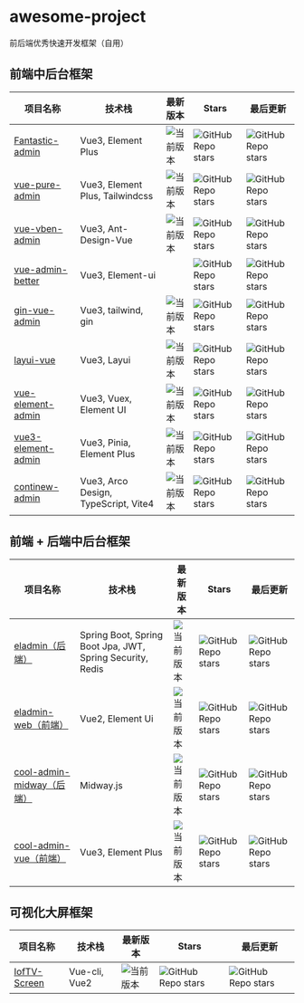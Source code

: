 # awesome-project
前后端优秀快速开发框架（自用）

## 前端中后台框架

项目名称  |   技术栈  |   最新版本   |   Stars   |   最后更新   
----  |   ----  |   ----   |   ----   |   ----   
[Fantastic-admin](https://github.com/fantastic-admin/basic#fantastic-admin)  |   Vue3, Element Plus  |  ![当前版本](https://img.shields.io/github/v/release/fantastic-admin/basic?label=%E5%BD%93%E5%89%8D%E7%89%88%E6%9C%AC&style=flat-square) |   ![GitHub Repo stars](https://img.shields.io/github/stars/fantastic-admin/basic?style=flat-square)   |   ![GitHub Repo stars](https://img.shields.io/github/last-commit/fantastic-admin/basic?style=flat-square)   
[vue-pure-admin](https://github.com/pure-admin/vue-pure-admin)  |   Vue3, Element Plus, Tailwindcss  |  ![当前版本](https://img.shields.io/github/v/release/pure-admin/vue-pure-admin?label=%E5%BD%93%E5%89%8D%E7%89%88%E6%9C%AC&style=flat-square)|   ![GitHub Repo stars](https://img.shields.io/github/stars/pure-admin/vue-pure-admin?style=flat-square)   |   ![GitHub Repo stars](https://img.shields.io/github/last-commit/pure-admin/vue-pure-admin?style=flat-square)   
[vue-vben-admin](https://github.com/vbenjs/vue-vben-admin)  |   Vue3, Ant-Design-Vue   |  ![当前版本](https://img.shields.io/github/v/release/vbenjs/vue-vben-admin?label=%E5%BD%93%E5%89%8D%E7%89%88%E6%9C%AC&style=flat-square)|   ![GitHub Repo stars](https://img.shields.io/github/stars/vbenjs/vue-vben-admin?style=flat-square)   |   ![GitHub Repo stars](https://img.shields.io/github/last-commit/vbenjs/vue-vben-admin?style=flat-square)   
[vue-admin-better](https://github.com/chuzhixin/vue-admin-better)  |   Vue3, Element-ui   |  |   ![GitHub Repo stars](https://img.shields.io/github/stars/chuzhixin/vue-admin-better?style=flat-square)   |   ![GitHub Repo stars](https://img.shields.io/github/last-commit/chuzhixin/vue-admin-better?style=flat-square)   
[gin-vue-admin](https://github.com/flipped-aurora/gin-vue-admin)  |   Vue3, tailwind, gin   |  ![当前版本](https://img.shields.io/github/v/release/flipped-aurora/gin-vue-admin?label=%E5%BD%93%E5%89%8D%E7%89%88%E6%9C%AC&style=flat-square)  |   ![GitHub Repo stars](https://img.shields.io/github/stars/flipped-aurora/gin-vue-admin?style=flat-square)   |   ![GitHub Repo stars](https://img.shields.io/github/last-commit/flipped-aurora/gin-vue-admin?style=flat-square)   
[layui-vue](https://github.com/layui/layui-vue)  |   Vue3, Layui   |  ![当前版本](https://img.shields.io/github/v/release/layui/layui-vue?label=%E5%BD%93%E5%89%8D%E7%89%88%E6%9C%AC&style=flat-square)  |   ![GitHub Repo stars](https://img.shields.io/github/stars/layui/layui-vue?style=flat-square)   |   ![GitHub Repo stars](https://img.shields.io/github/last-commit/layui/layui-vue?style=flat-square)   
[vue-element-admin](https://github.com/PanJiaChen/vue-element-admin)  |   Vue3, Vuex, Element UI  |  ![当前版本](https://img.shields.io/github/v/release/PanJiaChen/vue-element-admin?label=%E5%BD%93%E5%89%8D%E7%89%88%E6%9C%AC&style=flat-square)  |   ![GitHub Repo stars](https://img.shields.io/github/stars/PanJiaChen/vue-element-admin?style=flat-square)   |   ![GitHub Repo stars](https://img.shields.io/github/last-commit/PanJiaChen/vue-element-admin?style=flat-square)   
[vue3-element-admin](https://github.com/youlaitech/vue3-element-admin)  |   Vue3, Pinia, Element Plus  |  ![当前版本](https://img.shields.io/github/v/release/youlaitech/vue3-element-admin?label=%E5%BD%93%E5%89%8D%E7%89%88%E6%9C%AC&style=flat-square)  |   ![GitHub Repo stars](https://img.shields.io/github/stars/youlaitech/vue3-element-admin?style=flat-square)   |   ![GitHub Repo stars](https://img.shields.io/github/last-commit/youlaitech/vue3-element-admin?style=flat-square)   
[continew-admin](https://github.com/youlaitech/vue3-element-admin)  |   Vue3, Arco Design, TypeScript, Vite4  |  ![当前版本](https://img.shields.io/github/v/release/Charles7c/continew-admin?label=%E5%BD%93%E5%89%8D%E7%89%88%E6%9C%AC&style=flat-square)  |   ![GitHub Repo stars](https://img.shields.io/github/stars/Charles7c/continew-admin?style=flat-square)   |   ![GitHub Repo stars](https://img.shields.io/github/last-commit/Charles7c/continew-admin?style=flat-square)   

## 前端 + 后端中后台框架

项目名称  |   技术栈  |   最新版本   |   Stars   |   最后更新   
----  |   ----  |   ----   |   ----   |   ----   
[eladmin（后端）](https://github.com/elunez/eladmin)  |   Spring Boot, Spring Boot Jpa, JWT, Spring Security, Redis  |  ![当前版本](https://img.shields.io/github/v/release/elunez/eladmin?label=%E5%BD%93%E5%89%8D%E7%89%88%E6%9C%AC&style=flat-square) |   ![GitHub Repo stars](https://img.shields.io/github/stars/elunez/eladmin?style=flat-square)   |   ![GitHub Repo stars](https://img.shields.io/github/last-commit/elunez/eladmin?style=flat-square)   
[eladmin-web（前端）](https://github.com/elunez/eladmin-web)  |   Vue2, Element Ui  |  ![当前版本](https://img.shields.io/github/v/release/elunez/eladmin-web?label=%E5%BD%93%E5%89%8D%E7%89%88%E6%9C%AC&style=flat-square) |   ![GitHub Repo stars](https://img.shields.io/github/stars/elunez/eladmin-web?style=flat-square)   |   ![GitHub Repo stars](https://img.shields.io/github/last-commit/elunez/eladmin-web?style=flat-square)   
[cool-admin-midway（后端）](https://github.com/cool-team-official/cool-admin-midway)  |   Midway.js  |  ![当前版本](https://img.shields.io/github/v/release/cool-team-official/cool-admin-midway?label=%E5%BD%93%E5%89%8D%E7%89%88%E6%9C%AC&style=flat-square)|   ![GitHub Repo stars](https://img.shields.io/github/stars/cool-team-official/cool-admin-midway?style=flat-square)   |   ![GitHub Repo stars](https://img.shields.io/github/last-commit/cool-team-official/cool-admin-midway?style=flat-square)   
[cool-admin-vue（前端）](https://github.com/cool-team-official/cool-admin-vue)  |   Vue3, Element Plus  |  ![当前版本](https://img.shields.io/github/v/release/cool-team-official/cool-admin-vue?label=%E5%BD%93%E5%89%8D%E7%89%88%E6%9C%AC&style=flat-square)|   ![GitHub Repo stars](https://img.shields.io/github/stars/cool-team-official/cool-admin-vue?style=flat-square)   |   ![GitHub Repo stars](https://img.shields.io/github/last-commit/cool-team-official/cool-admin-vue?style=flat-square)   

## 可视化大屏框架

项目名称  |   技术栈  |   最新版本   |   Stars   |   最后更新   
----  |   ----  |   ----   |   ----   |   ----   
[IofTV-Screen](https://github.com/daidaibg/IofTV-Screen)  |   Vue-cli, Vue2  |  ![当前版本](https://img.shields.io/github/v/release/daidaibg/IofTV-Screen?label=%E5%BD%93%E5%89%8D%E7%89%88%E6%9C%AC&style=flat-square) |   ![GitHub Repo stars](https://img.shields.io/github/stars/daidaibg/IofTV-Screen?style=flat-square)   |   ![GitHub Repo stars](https://img.shields.io/github/last-commit/daidaibg/IofTV-Screen?style=flat-square)   

